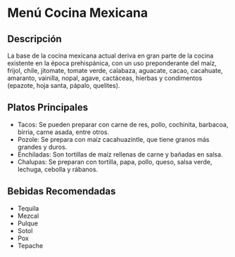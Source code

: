 # Menú Cocina Mexicana

## Descripción
La base de la cocina mexicana actual deriva en gran parte de la cocina existente en la época prehispánica, con un uso preponderante del maíz, frijol, chile, jitomate, tomate verde, calabaza, aguacate, cacao, cacahuate, amaranto, vainilla, nopal, agave, cactáceas, hierbas y condimentos (epazote, hoja santa, pápalo, quelites).

## Platos Principales
- Tacos: Se pueden preparar con carne de res, pollo, cochinita, barbacoa, birria, carne asada, entre otros. 
- Pozole: Se prepara con maíz cacahuazintle, que tiene granos más grandes y duros. 
- Enchiladas: Son tortillas de maíz rellenas de carne y bañadas en salsa.
- Chalupas: Se preparan con tortilla, papa, pollo, queso, salsa verde, lechuga, cebolla y rábanos.

## Bebidas Recomendadas
- Tequila
- Mezcal
- Pulque
- Sotol
- Pox
- Tepache